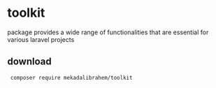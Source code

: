 # toolkit
package provides a wide range of functionalities that are essential for various laravel projects

## download 
<code> composer require mekadalibrahem/toolkit </code>
